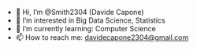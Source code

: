- 👋 Hi, I’m @Smith2304 (Davide Capone)
- 👀 I’m interested in Big Data Science, Statistics
- 🌱 I’m currently learning: Computer Science
- 📫 How to reach me: davidecapone2304@gmail.com

<!---
Smith2304/Smith2304 is a ✨ special ✨ repository because its `README.md` (this file) appears on your GitHub profile.
You can click the Preview link to take a look at your changes.
--->
